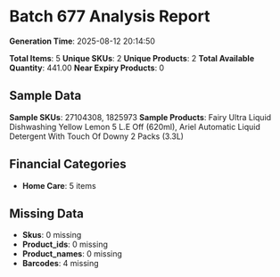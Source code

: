 # Batch 677 Analysis Report

**Generation Time**: 2025-08-12 20:14:50

**Total Items**: 5
**Unique SKUs**: 2
**Unique Products**: 2
**Total Available Quantity**: 441.00
**Near Expiry Products**: 0

## Sample Data
**Sample SKUs**: 27104308, 1825973
**Sample Products**: Fairy Ultra Liquid Dishwashing Yellow Lemon 5 L.E Off (620ml), Ariel Automatic Liquid Detergent With Touch Of Downy 2 Packs (3.3L)

## Financial Categories
- **Home Care**: 5 items

## Missing Data
- **Skus**: 0 missing
- **Product_ids**: 0 missing
- **Product_names**: 0 missing
- **Barcodes**: 4 missing
